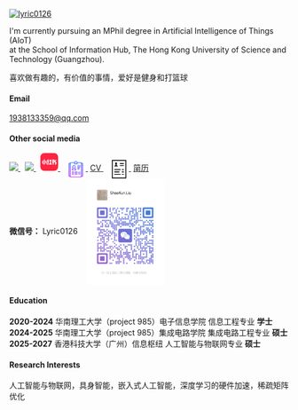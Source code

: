 [![lyric0126](https://img.shields.io/badge/lyric0126-github-blue?logo=github)](https://github.com/lyric0126)

I'm currently pursuing an MPhil degree in Artificial Intelligence of Things (AIoT)  
at the School of Information Hub, The Hong Kong University of Science and Technology (Guangzhou).

喜欢做有趣的，有价值的事情，爱好是健身和打篮球

#### Email
1938133359@qq.com

#### Other social media

<a href="https://v.douyin.com/pMJp7OYCM9k/" target="_blank" title="抖音">
  <img src="https://img.icons8.com/color/48/000000/tiktok--v1.png" width="32"/>
</a>
<!-- 本地 bilibili 图标 -->
<a href="https://b23.tv/iPn9WRK" target="_blank" title="哔哩哔哩" style="margin-left:8px;">
  <img src="static/assets/img/icons8-bilibili.png" width="32"/>
</a>

<!-- 本地小红书图标 -->
<a href="https://www.xiaohongshu.com/user/profile/6444f0950000000029011e8b" target="_blank" title="小红书" style="margin-left:8px;">
  <img src="static/assets/img/xiaohongshu.png" width="32"/>
</a>

<a href="static/assets/img/CV.pdf" target="_blank" title="点击查看我的CV" style="margin-left:10px;">
  <img src="static/assets/img/icons8-resume-50-2.png" alt="CV" width="36" style="vertical-align:middle;">
  <span style="margin-left:4px; font-size: 1em;">CV</span>
</a>
<a href="static/assets/img/jianli.pdf" target="_blank" title="点击查看我的简历" style="margin-left:10px;">
  <img src="static/assets/img/icons8-resume-50.png" width="36" alt="简历" style="vertical-align:middle;">
  <span style="margin-left:4px; font-size: 1em;">简历</span>
</a>

<br>
<strong>微信号：</strong> Lyric0126
<img src="static/assets/img/wechat_qr.png" alt="微信二维码" width="140" style="vertical-align: middle; margin-left: 12px;">

#### Education

<strong>2020-2024</strong> 华南理工大学（project 985）电子信息学院 信息工程专业 <strong>学士</strong>  
<strong>2024-2025</strong> 华南理工大学（project 985）集成电路学院 集成电路工程专业 <strong>硕士</strong>  
<strong>2025-2027</strong> 香港科技大学（广州）信息枢纽 人工智能与物联网专业 <strong>硕士</strong>

#### Research Interests
人工智能与物联网，具身智能，嵌入式人工智能，深度学习的硬件加速，稀疏矩阵优化
